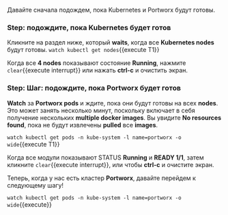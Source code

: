 Давайте сначала подождем, пока Kubernetes и Portworx будут готовы.

### Step: подождите, пока Kubernetes будет готов

Кликните на раздел ниже, который **waits**, когда все **Kubernetes nodes** будут готовы.
```watch kubectl get nodes```{{execute T1}}

Когда все **4 nodes** показывают состояние **Running**, нажмите ```clear```{{execute interrupt}} или нажать **ctrl-c** и очистить экран.

### Step: Шаг: подождите, пока Portworx будет готов

**Watch** за **Portworx pods** и ждите, пока они будут готовы на всех **nodes**. Это может занять несколько минут, поскольку включает в себя получение нескольких **multiple docker images**. Вы увидите **No resources found**, пока не будут извлечены **pulled** все **images**.

```watch kubectl get pods -n kube-system -l name=portworx -o wide```{{execute T1}}

Когда все модули показывают STATUS **Running** и **READY 1/1**, затем кликните  `clear`{{execute interrupt}},  или чтобы **ctrl-c** и очистите экран.

Теперь, когда у нас есть кластер **Portworx**, давайте перейдем к следующему шагу!

`watch kubectl get pods -n kube-system -l name=portworx -o wide`{{execute}}
